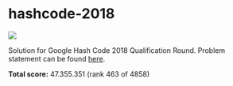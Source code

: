 # hashcode-2018

![](https://anchr.io/i/9wLgJ.png)

Solution for Google Hash Code 2018 Qualification Round. Problem statement can be found [here](https://github.com/SerhiiKryvokin/hashcode-2018-Self-driving-rides/blob/master/statement.pdf).

**Total score:** 47.355.351 (rank 463 of 4858)
